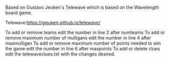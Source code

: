 Based on Gustavo Jeuken's Telewave which is based on the Wavelength board game.

Telewave:https://gjeuken.github.io/telewave/

To add or remove teams edit the number in line 2 after numteams
To add or remove maximum number of mulligans edit the number in line 4 after maxmulligan
To add or remove maximum number of points needed to win the game edit the number in line 6 after maxpoints
To add or delete clues edit the telewaveclues.txt with the changes desired.